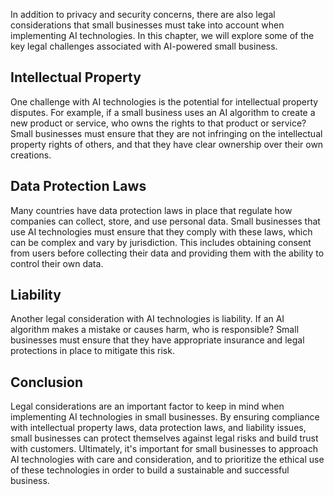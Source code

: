 
In addition to privacy and security concerns, there are also legal considerations that small businesses must take into account when implementing AI technologies. In this chapter, we will explore some of the key legal challenges associated with AI-powered small business.

Intellectual Property
---------------------

One challenge with AI technologies is the potential for intellectual property disputes. For example, if a small business uses an AI algorithm to create a new product or service, who owns the rights to that product or service? Small businesses must ensure that they are not infringing on the intellectual property rights of others, and that they have clear ownership over their own creations.

Data Protection Laws
--------------------

Many countries have data protection laws in place that regulate how companies can collect, store, and use personal data. Small businesses that use AI technologies must ensure that they comply with these laws, which can be complex and vary by jurisdiction. This includes obtaining consent from users before collecting their data and providing them with the ability to control their own data.

Liability
---------

Another legal consideration with AI technologies is liability. If an AI algorithm makes a mistake or causes harm, who is responsible? Small businesses must ensure that they have appropriate insurance and legal protections in place to mitigate this risk.

Conclusion
----------

Legal considerations are an important factor to keep in mind when implementing AI technologies in small businesses. By ensuring compliance with intellectual property laws, data protection laws, and liability issues, small businesses can protect themselves against legal risks and build trust with customers. Ultimately, it's important for small businesses to approach AI technologies with care and consideration, and to prioritize the ethical use of these technologies in order to build a sustainable and successful business.
